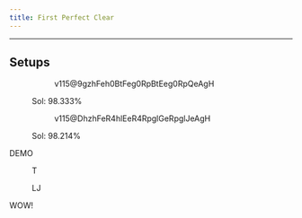 ```yaml
---
title: First Perfect Clear
---
```


___
## Setups
<figure class = "Rot180">
	<figure class = "fumen">v115@9gzhFeh0BtFeg0RpBtEeg0RpQeAgH</figure>
	<figcaption><span title = "4956/5040">Sol: 98.333%</span></figcaption>
</figure>
<figure class = "Rot90">
	<figure class = "fumen">v115@DhzhFeR4hlEeR4RpglGeRpglJeAgH</figure>
	<figcaption><span title = "4950/5040">Sol: 98.214%</span></figcaption>
</figure>

<p>DEMO<figure class = "mino">T</figure> <figure class = "mino">LJ</figure>WOW!</p>